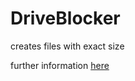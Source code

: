 # DriveBlocker
creates files with exact size

further information [here](https://die-Koter.github.io/DriveBlocker)
